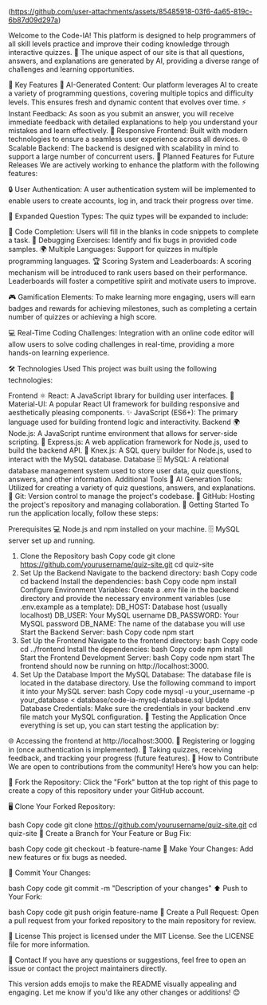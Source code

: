 (https://github.com/user-attachments/assets/85485918-03f6-4a65-819c-6b87d09d297a)

Welcome to the Code-IA! This platform is designed to help programmers of all skill levels practice and improve their coding knowledge through interactive quizzes. 🌟 The unique aspect of our site is that all questions, answers, and explanations are generated by AI, providing a diverse range of challenges and learning opportunities.

🚀 Key Features
🧠 AI-Generated Content: Our platform leverages AI to create a variety of programming questions, covering multiple topics and difficulty levels. This ensures fresh and dynamic content that evolves over time.
⚡ Instant Feedback: As soon as you submit an answer, you will receive immediate feedback with detailed explanations to help you understand your mistakes and learn effectively.
📱 Responsive Frontend: Built with modern technologies to ensure a seamless user experience across all devices.
🌐 Scalable Backend: The backend is designed with scalability in mind to support a large number of concurrent users.
🌟 Planned Features for Future Releases
We are actively working to enhance the platform with the following features:

🔒 User Authentication:
A user authentication system will be implemented to enable users to create accounts, log in, and track their progress over time.

📝 Expanded Question Types:
The quiz types will be expanded to include:

🧩 Code Completion: Users will fill in the blanks in code snippets to complete a task.
🐞 Debugging Exercises: Identify and fix bugs in provided code samples.
🌍 Multiple Languages: Support for quizzes in multiple programming languages.
🏆 Scoring System and Leaderboards:
A scoring mechanism will be introduced to rank users based on their performance. Leaderboards will foster a competitive spirit and motivate users to improve.

🎮 Gamification Elements:
To make learning more engaging, users will earn badges and rewards for achieving milestones, such as completing a certain number of quizzes or achieving a high score.

💻 Real-Time Coding Challenges:
Integration with an online code editor will allow users to solve coding challenges in real-time, providing a more hands-on learning experience.

🛠️ Technologies Used
This project was built using the following technologies:

Frontend
⚛️ React: A JavaScript library for building user interfaces.
🎨 Material-UI: A popular React UI framework for building responsive and aesthetically pleasing components.
✨ JavaScript (ES6+): The primary language used for building frontend logic and interactivity.
Backend
🌍 Node.js: A JavaScript runtime environment that allows for server-side scripting.
🚀 Express.js: A web application framework for Node.js, used to build the backend API.
🔗 Knex.js: A SQL query builder for Node.js, used to interact with the MySQL database.
Database
🗄️ MySQL: A relational database management system used to store user data, quiz questions, answers, and other information.
Additional Tools
🤖 AI Generation Tools: Utilized for creating a variety of quiz questions, answers, and explanations.
🌲 Git: Version control to manage the project's codebase.
🐙 GitHub: Hosting the project's repository and managing collaboration.
🏁 Getting Started
To run the application locally, follow these steps:

Prerequisites
💻 Node.js and npm installed on your machine.
🗄️ MySQL server set up and running.
1. Clone the Repository
bash
Copy code
git clone https://github.com/yourusername/quiz-site.git
cd quiz-site
2. Set Up the Backend
Navigate to the backend directory:
bash
Copy code
cd backend
Install the dependencies:
bash
Copy code
npm install
Configure Environment Variables:
Create a .env file in the backend directory and provide the necessary environment variables (use .env.example as a template):
DB_HOST: Database host (usually localhost)
DB_USER: Your MySQL username
DB_PASSWORD: Your MySQL password
DB_NAME: The name of the database you will use
Start the Backend Server:
bash
Copy code
npm start
3. Set Up the Frontend
Navigate to the frontend directory:
bash
Copy code
cd ../frontend
Install the dependencies:
bash
Copy code
npm install
Start the Frontend Development Server:
bash
Copy code
npm start
The frontend should now be running on http://localhost:3000.
4. Set Up the Database
Import the MySQL Database:
The database file is located in the database directory. Use the following command to import it into your MySQL server:
bash
Copy code
mysql -u your_username -p your_database < database/code-ia-mysql-database.sql
Update Database Credentials:
Make sure the credentials in your backend .env file match your MySQL configuration.
🧪 Testing the Application
Once everything is set up, you can start testing the application by:

🌐 Accessing the frontend at http://localhost:3000.
🔐 Registering or logging in (once authentication is implemented).
📝 Taking quizzes, receiving feedback, and tracking your progress (future features).
🤝 How to Contribute
We are open to contributions from the community! Here’s how you can help:

🍴 Fork the Repository:
Click the "Fork" button at the top right of this page to create a copy of this repository under your GitHub account.

🖥️ Clone Your Forked Repository:

bash
Copy code
git clone https://github.com/yourusername/quiz-site.git
cd quiz-site
🌿 Create a Branch for Your Feature or Bug Fix:

bash
Copy code
git checkout -b feature-name
🔨 Make Your Changes:
Add new features or fix bugs as needed.

💾 Commit Your Changes:

bash
Copy code
git commit -m "Description of your changes"
⬆️ Push to Your Fork:

bash
Copy code
git push origin feature-name
📩 Create a Pull Request:
Open a pull request from your forked repository to the main repository for review.

📜 License
This project is licensed under the MIT License. See the LICENSE file for more information.

📧 Contact
If you have any questions or suggestions, feel free to open an issue or contact the project maintainers directly.

This version adds emojis to make the README visually appealing and engaging. Let me know if you'd like any other changes or additions! 😊
